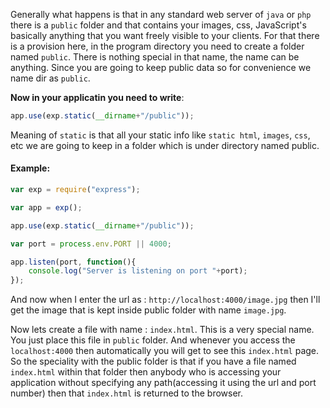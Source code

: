 
Generally what happens is that in any standard web server of `java` or `php` there is a `public` folder and that contains your images, css, JavaScript's basically anything that you want freely visible to your clients. For that there is a provision here, in the program directory you need to create a folder named `public`. There is nothing special in that name, the name can be anything. Since you are going to keep public data so for convenience we name dir as `public`.

**Now in your applicatin you need to write**:

```js
app.use(exp.static(__dirname+"/public"));
```

Meaning of `static` is that all your static info like `static html`, `images`, `css`, etc we are going to keep in a folder which is under directory named public.

#### Example:

```js
var exp = require("express");

var app = exp();

app.use(exp.static(__dirname+"/public"));

var port = process.env.PORT || 4000;

app.listen(port, function(){
	console.log("Server is listening on port "+port);
});
```

And now when I enter the url as : `http://localhost:4000/image.jpg` then I'll get the image that is kept inside public folder with name `image.jpg`.


Now lets create a file with name : `index.html`. This is a very special name. You just place this file in `public` folder. And whenever you access the `localhost:4000` then automatically you will get to see this `index.html` page. So the speciality with the public folder is that if you have a file named `index.html` within that folder then anybody who is accessing your application without specifying any path(accessing it using the url and port number) then that `index.html` is returned to the browser.

